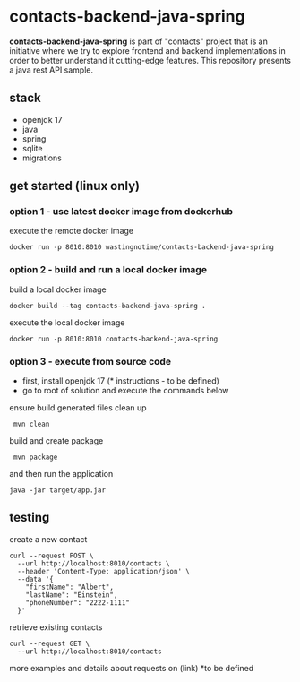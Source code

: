 # contacts-backend-java-spring

**contacts-backend-java-spring** is part of "contacts" project that is an initiative where we try to explore frontend and backend implementations in order to better understand it cutting-edge features. This repository presents a java rest API sample.

## stack
* openjdk 17
* java
* spring
* sqlite
* migrations


## get started (linux only)

### option 1 - use latest docker image from dockerhub

execute the remote docker image
```
docker run -p 8010:8010 wastingnotime/contacts-backend-java-spring
```

### option 2 - build and run a local docker image
build a local docker image
```
docker build --tag contacts-backend-java-spring .
```

execute the local docker image
```
docker run -p 8010:8010 contacts-backend-java-spring
```
### option 3 - execute from source code 

- first, install openjdk 17 (* instructions - to be defined)
- go to root of solution and execute the commands below

ensure build generated files clean up
```
 mvn clean
```

build and create package
```
 mvn package
```

and then run the application
```
java -jar target/app.jar
```

## testing
create a new contact
```
curl --request POST \
  --url http://localhost:8010/contacts \
  --header 'Content-Type: application/json' \
  --data '{
	"firstName": "Albert",
	"lastName": "Einstein",
	"phoneNumber": "2222-1111"
  }'
```

retrieve existing contacts
```
curl --request GET \
  --url http://localhost:8010/contacts
```
more examples and details about requests on (link) *to be defined

